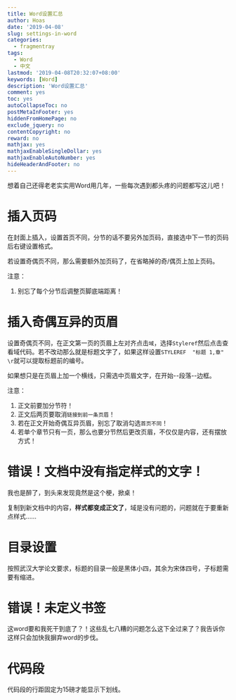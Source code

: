 ```yaml
---
title: Word设置汇总
author: Hoas
date: '2019-04-08'
slug: settings-in-word
categories:
  - fragmentray
tags:
  - Word
  - 中文
lastmod: '2019-04-08T20:32:07+08:00'
keywords: [Word]
description: 'Word设置汇总'
comment: yes
toc: yes
autoCollapseToc: no
postMetaInFooter: yes
hiddenFromHomePage: no
exclude_jquery: no
contentCopyright: no
reward: no
mathjax: yes
mathjaxEnableSingleDollar: yes
mathjaxEnableAutoNumber: yes
hideHeaderAndFooter: no
---
```


想着自己还得老老实实用Word用几年，一些每次遇到都头疼的问题都写这儿吧！

<!--more-->

# 插入页码

在封面上插入，设置首页不同，分节的话不要另外加页码，直接选中下一节的页码后右键设置格式。

若设置奇偶页不同，那么需要额外加页码了，在省略掉的奇/偶页上加上页码。

注意：

1. 别忘了每个分节后调整页脚底端距离！

# 插入奇偶互异的页眉

设置奇偶页不同，在正文第一页的页眉上左对齐点击`域`，选择`Styleref`然后点击查看域代码。若不改动那么就是标题文字了，如果这样设置`STYLEREF  "标题 1,章" \r`就可以提取标题前的编号。

如果想只是在页眉上加一个横线，只需选中页眉文字，在开始--段落--边框。

注意：

1. 正文前要加分节符！
2. 正文后两页要取消`链接到前一条页眉`！
3. 若在正文开始奇偶互异页眉，别忘了取消勾选`首页不同`！
4. 若单个章节只有一页，那么也要分节然后更改页眉，不仅仅是内容，还有摆放方式！

# 错误！文档中没有指定样式的文字！

我也是醉了，到头来发现竟然是这个梗，掀桌！

复制到新文档中的内容，**样式都变成正文了**，域是没有问题的，问题就在于要重新点样式……

# 目录设置

按照武汉大学论文要求，标题的目录一般是黑体小四，其余为宋体四号，子标题需要有缩进。

# 错误！未定义书签

这word要和我死干到底了？！这些乱七八糟的问题怎么这下全过来了？我告诉你这样只会加快我摒弃word的步伐。

# 代码段

代码段的行距固定为15磅才能显示下划线。